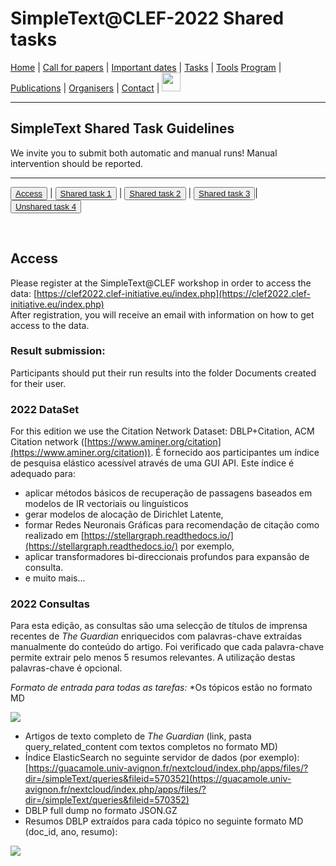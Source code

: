 # SimpleText@CLEF-2022 Shared tasks

[Home](./) | [Call for papers](./CFP) | [Important dates](./dates) | [Tasks](./tasks) | [Tools](./tools) 
[Program](./program) | [Publications](./publications) | [Organisers](./organisers) | [Contact](./contact) | [<img src="https://github.com/simpletext-madics/2021/blob/main/clef/FR.png?raw=true" width="30">](../fr/tasks)

---

## SimpleText Shared Task Guidelines

We invite you to submit both automatic and manual runs! Manual intervention should be reported.

---

<button>[Access](./tasks)</button> | <button>[Shared task 1](./task1)</button> | <button>[Shared task 2](./task2)</button> | <button>[Shared task 3](./task3)</button>| <button>[Unshared task 4](./task4)</button>

<br>

## Access
Please register at the SimpleText@CLEF workshop in order to access the data: [https://clef2022.clef-initiative.eu/index.php](https://clef2022.clef-initiative.eu/index.php)  
After registration, you will receive an email with information on how to get access to the data.

### Result submission:
Participants should put their run results into the folder Documents created for their user.

### 2022 DataSet
For this edition we use the Citation Network Dataset: DBLP+Citation, ACM Citation network ([https://www.aminer.org/citation](https://www.aminer.org/citation)). É fornecido aos participantes um índice de pesquisa elástico acessível através de uma GUI API. Este índice é adequado para:
* aplicar métodos básicos de recuperação de passagens baseados em modelos de IR vectoriais ou linguísticos
* gerar modelos de alocação de Dirichlet Latente,
* formar Redes Neuronais Gráficas para recomendação de citação como realizado em [https://stellargraph.readthedocs.io/](https://stellargraph.readthedocs.io/) por exemplo,
* aplicar transformadores bi-direccionais profundos para expansão de consulta.
* e muito mais...

### 2022 Consultas
Para esta edição, as consultas são uma selecção de títulos de imprensa recentes de *The Guardian* enriquecidos com palavras-chave extraídas manualmente do conteúdo do artigo. Foi verificado que cada palavra-chave permite extrair pelo menos 5 resumos relevantes. A utilização destas palavras-chave é opcional.

*Formato de entrada para todas as tarefas:*
*Os tópicos estão no formato MD

<img src="https://github.com/simpletext-madics/2021/blob/main/clef/Query1.png?raw=true">

* Artigos de texto completo de *The Guardian* (link, pasta query_related_content com textos completos no formato MD)
* Índice ElasticSearch no seguinte servidor de dados (por exemplo): [https://guacamole.univ-avignon.fr/nextcloud/index.php/apps/files/?dir=/simpleText/queries&fileid=570352](https://guacamole.univ-avignon.fr/nextcloud/index.php/apps/files/?dir=/simpleText/queries&fileid=570352)
* DBLP full dump no formato JSON.GZ
* Resumos DBLP extraídos para cada tópico no seguinte formato MD (doc_id, ano, resumo):

<img src="https://github.com/simpletext-madics/2021/blob/main/clef/MDformat.png?raw=true"> 
